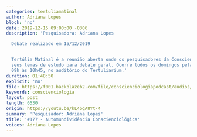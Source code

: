 ```yaml
---
categories: tertuliamatinal
author: Adriana Lopes
block: 'no'
date: 2019-12-15 09:00:00 -0306
description: 'Pesquisadora: Adriana Lopes

  Debate realizado em 15/12/2019


  Tertúlia Matinal é a reunião aberta onde os pesquisadores da Conscienciologia apresentam
  seus temas de estudo para debate geral. Ocorre todos os domingos pela manhã, das
  09h às 10h45, no auditório do Tertuliarium.'
duration: 01:48:50
explicit: 'no'
file: https://f001.backblazeb2.com/file/conscienciologiapodcast/audios/kL4ogA8Yt-4.m4a
keywords: conscienciologia
layout: post
length: 6530
origin: https://youtu.be/kL4ogA8Yt-4
summary: 'Pesquisador: Adriana Lopes'
title: '#177 - Automundividência Conscienciológica'
voices: Adriana Lopes
---
```

